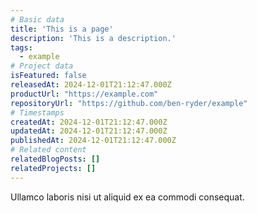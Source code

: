 ```yaml
---
# Basic data
title: 'This is a page'
description: 'This is a description.'
tags:
  - example
# Project data
isFeatured: false
releasedAt: 2024-12-01T21:12:47.000Z
productUrl: "https://example.com"
repositoryUrl: "https://github.com/ben-ryder/example"
# Timestamps
createdAt: 2024-12-01T21:12:47.000Z
updatedAt: 2024-12-01T21:12:47.000Z
publishedAt: 2024-12-01T21:12:47.000Z
# Related content
relatedBlogPosts: []
relatedProjects: []
---
```


Ullamco laboris nisi ut aliquid ex ea commodi consequat.

